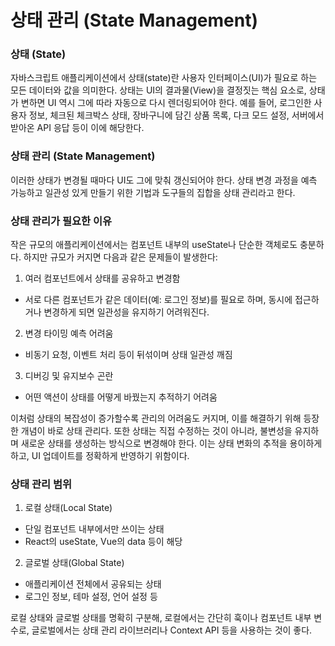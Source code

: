 # 상태 관리 (State Management)

### 상태 (State)

자바스크립트 애플리케이션에서 상태(state)란 사용자 인터페이스(UI)가 필요로 하는 모든 데이터와 값을 의미한다. 상태는 UI의 결과물(View)을 결정짓는 핵심 요소로, 상태가 변하면 UI 역시 그에 따라 자동으로 다시 렌더링되어야 한다.
예를 들어, 로그인한 사용자 정보, 체크된 체크박스 상태, 장바구니에 담긴 상품 목록, 다크 모드 설정, 서버에서 받아온 API 응답 등이 이에 해당한다.

### 상태 관리 (State Management)

이러한 상태가 변경될 때마다 UI도 그에 맞춰 갱신되어야 한다. 상태 변경 과정을 예측 가능하고 일관성 있게 만들기 위한 기법과 도구들의 집합을 상태 관리라고 한다.

### 상태 관리가 필요한 이유

작은 규모의 애플리케이션에서는 컴포넌트 내부의 useState나 단순한 객체로도 충분하다.
하지만 규모가 커지면 다음과 같은 문제들이 발생한다:
<br>

1. 여러 컴포넌트에서 상태를 공유하고 변경함

- 서로 다른 컴포넌트가 같은 데이터(예: 로그인 정보)를 필요로 하며, 동시에 접근하거나 변경하게 되면 일관성을 유지하기 어려워진다.

2. 변경 타이밍 예측 어려움

- 비동기 요청, 이벤트 처리 등이 뒤섞이며 상태 일관성 깨짐

3. 디버깅 및 유지보수 곤란

- 어떤 액션이 상태를 어떻게 바꿨는지 추적하기 어려움

이처럼 상태의 복잡성이 증가할수록 관리의 어려움도 커지며, 이를 해결하기 위해 등장한 개념이 바로 상태 관리다.
또한 상태는 직접 수정하는 것이 아니라, 불변성을 유지하며 새로운 상태를 생성하는 방식으로 변경해야 한다. 이는 상태 변화의 추적을 용이하게 하고, UI 업데이트를 정확하게 반영하기 위함이다.

### 상태 관리 범위

1. 로컬 상태(Local State)

- 단일 컴포넌트 내부에서만 쓰이는 상태
- React의 useState, Vue의 data 등이 해당

2. 글로벌 상태(Global State)

- 애플리케이션 전체에서 공유되는 상태
- 로그인 정보, 테마 설정, 언어 설정 등

로컬 상태와 글로벌 상태를 명확히 구분해, 로컬에서는 간단히 훅이나 컴포넌트 내부 변수로, 글로벌에서는 상태 관리 라이브러리나 Context API 등을 사용하는 것이 좋다.
